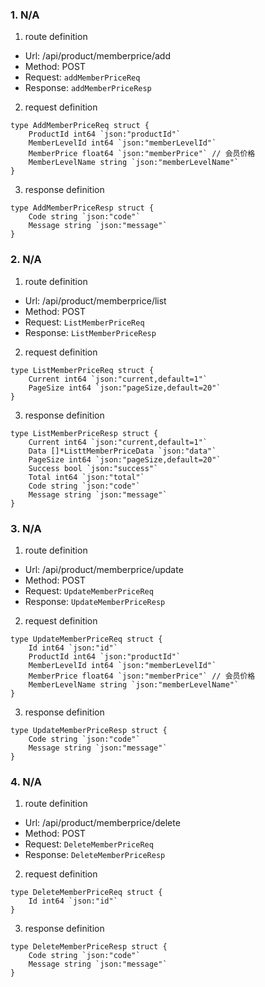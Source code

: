 ### 1. N/A

1. route definition

- Url: /api/product/memberprice/add
- Method: POST
- Request: `addMemberPriceReq`
- Response: `addMemberPriceResp`

2. request definition



```golang
type AddMemberPriceReq struct {
	ProductId int64 `json:"productId"`
	MemberLevelId int64 `json:"memberLevelId"`
	MemberPrice float64 `json:"memberPrice"` // 会员价格
	MemberLevelName string `json:"memberLevelName"`
}
```


3. response definition



```golang
type AddMemberPriceResp struct {
	Code string `json:"code"`
	Message string `json:"message"`
}
```

### 2. N/A

1. route definition

- Url: /api/product/memberprice/list
- Method: POST
- Request: `ListMemberPriceReq`
- Response: `ListMemberPriceResp`

2. request definition



```golang
type ListMemberPriceReq struct {
	Current int64 `json:"current,default=1"`
	PageSize int64 `json:"pageSize,default=20"`
}
```


3. response definition



```golang
type ListMemberPriceResp struct {
	Current int64 `json:"current,default=1"`
	Data []*ListtMemberPriceData `json:"data"`
	PageSize int64 `json:"pageSize,default=20"`
	Success bool `json:"success"`
	Total int64 `json:"total"`
	Code string `json:"code"`
	Message string `json:"message"`
}
```

### 3. N/A

1. route definition

- Url: /api/product/memberprice/update
- Method: POST
- Request: `UpdateMemberPriceReq`
- Response: `UpdateMemberPriceResp`

2. request definition



```golang
type UpdateMemberPriceReq struct {
	Id int64 `json:"id"`
	ProductId int64 `json:"productId"`
	MemberLevelId int64 `json:"memberLevelId"`
	MemberPrice float64 `json:"memberPrice"` // 会员价格
	MemberLevelName string `json:"memberLevelName"`
}
```


3. response definition



```golang
type UpdateMemberPriceResp struct {
	Code string `json:"code"`
	Message string `json:"message"`
}
```

### 4. N/A

1. route definition

- Url: /api/product/memberprice/delete
- Method: POST
- Request: `DeleteMemberPriceReq`
- Response: `DeleteMemberPriceResp`

2. request definition



```golang
type DeleteMemberPriceReq struct {
	Id int64 `json:"id"`
}
```


3. response definition



```golang
type DeleteMemberPriceResp struct {
	Code string `json:"code"`
	Message string `json:"message"`
}
```

